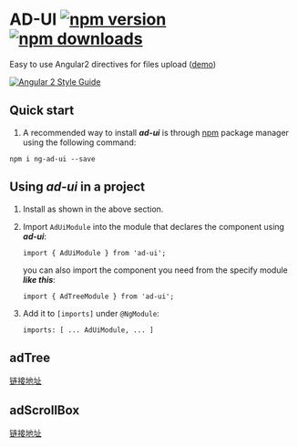 
# AD-UI [![npm version](https://badge.fury.io/js/ng-ad-ui.svg)](http://badge.fury.io/js/ng-ad-ui) [![npm downloads](https://img.shields.io/npm/dm/ng-ad-ui.svg)](https://npmjs.org/ng-ad-ui)

Easy to use Angular2 directives for files upload ([demo](http://valor-software.github.io/ng-ad-ui/))

[![Angular 2 Style Guide](https://mgechev.github.io/angular2-style-guide/images/badge.svg)](https://github.com/mgechev/angular2-style-guide)


## Quick start

1. A recommended way to install ***ad-ui*** is through [npm](https://www.npmjs.com/search?q=ng-ad-ui) package manager using the following command:

  `npm i ng-ad-ui --save`


## Using ***ad-ui*** in a project

1. Install as shown in the above section.

2. Import `AdUiModule` into the module that declares the component using ***ad-ui***:

    ```import { AdUiModule } from 'ad-ui';```

   you can also import the component you need from the specify module ***like this***:

    ``` import { AdTreeModule } from 'ad-ui'; ```


3. Add it to `[imports]` under `@NgModule`:

    ```imports: [ ... AdUiModule, ... ]```

## adTree
[链接地址](./src/lib/ad-scroll-box)


## adScrollBox
[链接地址](./src/lib/ad-tree)